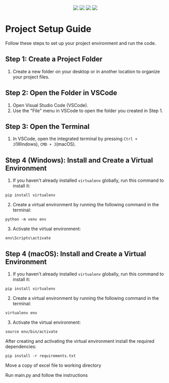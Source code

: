 <p align="center">
  
<img src="https://img.shields.io/badge/made%20by-berkeokur-blue.svg" >

<img src="https://img.shields.io/badge/version-1.0 Beta 2-green.svg">

<img src="https://badges.frapsoft.com/os/v1/open-source.svg?v=103" >

<img src="https://img.shields.io/badge/PRs-welcome-brightgreen.svg?style=flat">
</p>

# Project Setup Guide

Follow these steps to set up your project environment and run the code.

## Step 1: Create a Project Folder

1. Create a new folder on your desktop or in another location to organize your project files.

## Step 2: Open the Folder in VSCode

1. Open Visual Studio Code (VSCode).
2. Use the "File" menu in VSCode to open the folder you created in Step 1.

## Step 3: Open the Terminal

1. In VSCode, open the integrated terminal by pressing `Ctrl + J`(Windows), `CMD + J`(macOS).

## Step 4 (Windows): Install and Create a Virtual Environment

1. If you haven't already installed `virtualenv` globally, run this command to install it:

```
pip install virtualenv
```

2. Create a virtual environment by running the following command in the terminal:

```
python -m venv env
```
3. Activate the virtual environment:

```
env\Scripts\activate
```

## Step 4 (macOS): Install and Create a Virtual Environment

1. If you haven't already installed `virtualenv` globally, run this command to install it:

```
pip install virtualenv
```

2. Create a virtual environment by running the following command in the terminal:

```
virtualenv env
```

3. Activate the virtual environment:

```
source env/bin/activate
```

After creating and activating the virtual environment
install the required dependencies:

```
pip install -r requirements.txt
```

Move a copy of excel file to working directory

Run main.py and follow the instructions